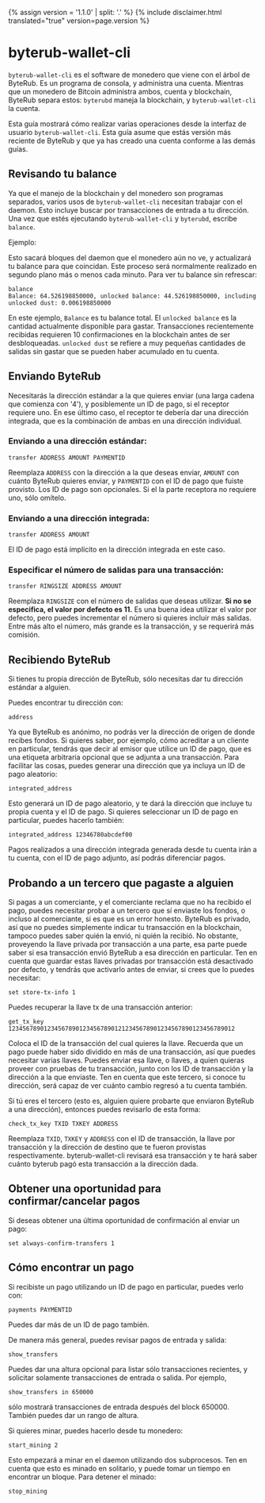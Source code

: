 {% assign version = '1.1.0' | split: '.' %}
{% include disclaimer.html translated="true" version=page.version %}
# byterub-wallet-cli

`byterub-wallet-cli` es el software de monedero que viene con el árbol de ByteRub. Es un programa de consola,
y administra una cuenta. Mientras que un monedero de Bitcoin administra ambos, cuenta y blockchain,
ByteRub separa estos: `byterubd` maneja la blockchain, y `byterub-wallet-cli` la cuenta.

Esta guía mostrará cómo realizar varias operaciones desde la interfaz de usuario `byterub-wallet-cli`. Esta guía asume que estás versión más reciente de ByteRub y que ya has creado una cuenta conforme a las demás guías.


## Revisando tu balance

Ya que el manejo de la blockchain y del monedero son programas separados, varios usos de `byterub-wallet-cli`
necesitan trabajar con el daemon. Esto incluye buscar por transacciones de entrada a tu dirección.
Una vez que estés ejecutando `byterub-wallet-cli` y `byterubd`, escribe `balance`.

Ejemplo:

Esto sacará bloques del daemon que el monedero aún no ve, y actualizará tu balance para
que coincidan. Este proceso será normalmente realizado en segundo plano más o menos cada minuto. Para ver tu
balance sin refrescar:

    balance
    Balance: 64.526198850000, unlocked balance: 44.526198850000, including unlocked dust: 0.006198850000

En este ejemplo, `Balance` es tu balance total. El `unlocked balance` es la cantidad actualmente disponible para gastar. Transacciones recientemente recibidas requieren 10 confirmaciones en la blockchain antes de ser desbloqueadas. `unlocked dust` se refiere a muy pequeñas cantidades de salidas sin gastar que se pueden haber acumulado en tu cuenta.

## Enviando ByteRub

Necesitarás la dirección estándar a la que quieres enviar (una larga cadena que comienza con '4'), y
posiblemente un ID de pago, si el receptor requiere uno. En ese último caso, el receptor
te debería dar una dirección integrada, que es la combinación de ambas en una dirección individual.

### Enviando a una dirección estándar:

    transfer ADDRESS AMOUNT PAYMENTID

Reemplaza `ADDRESS` con la dirección a la que deseas enviar, `AMOUNT` con cuánto ByteRub quieres enviar,
y `PAYMENTID` con el ID de pago que fuiste provisto. Los ID de pago son opcionales. Si el la parte receptora no requiere uno,
sólo omítelo.

### Enviando a una dirección integrada:

    transfer ADDRESS AMOUNT

El ID de pago está implícito en la dirección integrada en este caso.

### Especificar el número de salidas para una transacción:

    transfer RINGSIZE ADDRESS AMOUNT

Reemplaza `RINGSIZE` con el número de salidas que deseas utilizar. **Si no se especifica, el valor por defecto es 11.** Es una buena idea utilizar el valor por defecto, pero puedes incrementar el número si quieres incluir más salidas. Entre más alto el número, más grande es la transacción, y se requerirá más comisión.


## Recibiendo ByteRub

Si tienes tu propia dirección de ByteRub, sólo necesitas dar tu dirección estándar a alguien.

Puedes encontrar tu dirección con:

    address

Ya que ByteRub es anónimo, no podrás ver la dirección de origen de donde recibes fondos. Si
quieres saber, por ejemplo, cómo acreditar a un cliente en particular, tendrás que decir al emisor que utilice un
ID de pago, que es una etiqueta arbitraria opcional que se adjunta a una transacción. Para facilitar
las cosas, puedes generar una dirección que ya incluya un ID de pago aleatorio:

    integrated_address

Esto generará un ID de pago aleatorio, y te dará la dirección que incluye tu propia cuenta y el
ID de pago. Si quieres seleccionar un ID de pago en particular, puedes hacerlo también:

    integrated_address 12346780abcdef00

Pagos realizados a una dirección integrada generada desde tu cuenta irán a tu cuenta,
con el ID de pago adjunto, así podrás diferenciar pagos.


## Probando a un tercero que pagaste a alguien

Si pagas a un comerciante, y el comerciante reclama que no ha recibido el pago, puedes necesitar
probar a un tercero que sí enviaste los fondos, o incluso al comerciante, si es que es un error
honesto. ByteRub es privado, así que no puedes simplemente indicar tu transacción en la blockchain,
tampoco puedes saber quién la envió, ni quién la recibió. No obstante, proveyendo la llave privada
por transacción a una parte, esa parte puede saber si esa transacción envió ByteRub a esa
dirección en particular. Ten en cuenta que guardar estas llaves privadas por transacción está desactivado por defecto, y
tendrás que activarlo antes de enviar, si crees que lo puedes necesitar:

    set store-tx-info 1

Puedes recuperar la llave tx de una transacción anterior:

    get_tx_key 1234567890123456789012345678901212345678901234567890123456789012

Coloca el ID de la transacción del cual quieres la llave. Recuerda que un pago puede haber sido
dividido en más de una transacción, así que puedes necesitar varias llaves. Puedes enviar esa llave,
o llaves, a quien quieras proveer con pruebas de tu transacción, junto con los
ID de transacción y la dirección a la que enviaste. Ten en cuenta que este tercero, si conoce tu
dirección, será capaz de ver cuánto cambio regresó a tu cuenta también.

Si tú eres el tercero (esto es, alguien quiere probarte que enviaron ByteRub
a una dirección), entonces puedes revisarlo de esta forma:

    check_tx_key TXID TXKEY ADDRESS

Reemplaza `TXID`, `TXKEY` y `ADDRESS` con el ID de transacción, la llave por transacción y la dirección
de destino que te fueron provistas respectivamente. byterub-wallet-cli revisará esa transacción
y te hará saber cuánto byterub pagó esta transacción a la dirección dada.


## Obtener una oportunidad para confirmar/cancelar pagos

Si deseas obtener una última oportunidad de confirmación al enviar un pago:

    set always-confirm-transfers 1


## Cómo encontrar un pago

Si recibiste un pago utilizando un ID de pago en particular, puedes verlo con:

    payments PAYMENTID

Puedes dar más de un ID de pago también.

De manera más general, puedes revisar pagos de entrada y salida:

    show_transfers

Puedes dar una altura opcional para listar sólo transacciones recientes, y solicitar
solamente transacciones de entrada o salida. Por ejemplo,

    show_transfers in 650000

sólo mostrará transacciones de entrada después del block 650000. También puedes dar
un rango de altura.

Si quieres minar, puedes hacerlo desde tu monedero:

    start_mining 2

Esto empezará a minar en el daemon utilizando dos subprocesos. Ten en cuenta que esto es minado en solitario,
y puede tomar un tiempo en encontrar un bloque. Para detener el minado:

    stop_mining

